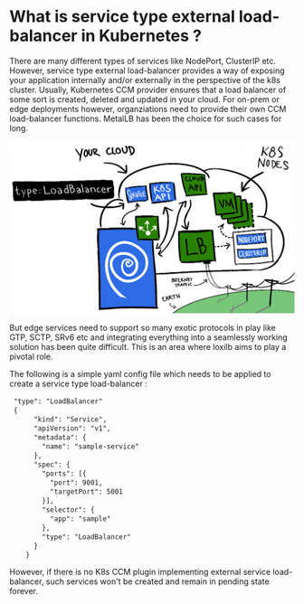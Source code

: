 # What is service type external load-balancer in Kubernetes ?


There are many different types of services like NodePort, ClusterIP etc. However, service type external load-balancer provides a way of exposing your application internally and/or externally in the perspective of the k8s cluster. Usually, Kubernetes CCM provider ensures that a load balancer of some sort is created, deleted and updated in your cloud. For on-prem or edge deployments however, organziations need to provide their own CCM load-balancer functions. MetalLB has been the choice for such cases for long. 

![load_balancer](photos/ExternalLB.png)

But edge services need to support so many exotic protocols in play like GTP, SCTP, SRv6 etc and integrating everything into a seamlessly working solution has been quite difficult. This is an area where loxilb aims to play a pivotal role.

The following is a simple yaml config file which needs to be applied to create a service type load-balancer :

```
 "type": "LoadBalancer"
 {
      "kind": "Service",
      "apiVersion": "v1",
      "metadata": {
        "name": "sample-service"
      },
      "spec": {
        "ports": [{
          "port": 9001,
          "targetPort": 5001
        }],
        "selector": {
          "app": "sample"
        },
        "type": "LoadBalancer"
      }
    }
```

However, if there is no K8s CCM plugin implementing external service load-balancer, such services won't be created and remain in pending state forever.
